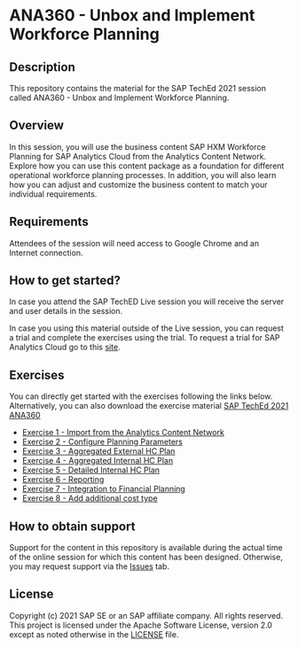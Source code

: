 # ANA360 - Unbox and Implement Workforce Planning

## Description

This repository contains the material for the SAP TechEd 2021 session called ANA360 - Unbox and Implement Workforce Planning.

## Overview

In this session, you will use the business content SAP HXM Workforce Planning for SAP Analytics Cloud from the Analytics Content Network. Explore how you can use this content package as a foundation for different operational workforce planning processes. In addition, you will also learn how you can adjust and customize the business content to match your individual requirements.



## Requirements

Attendees of the session will need access to Google Chrome and an Internet connection.

## How to get started?
In case you attend the SAP TechED Live session you will receive the server and user details in the session.

In case you using this material outside of the Live session, you can request a trial and complete the exercises using the trial. To request a trial for SAP Analytics Cloud go to this [site](https://www.sap.com/products/cloud-analytics/trial.html).



## Exercises

You can directly get started with the exercises following the links below. Alternatively, you can also download the exercise material [SAP TechEd 2021 ANA360](materials/ANA360.pdf)

- [Exercise 1 - Import from the Analytics Content Network](exercises/ex1/)
- [Exercise 2 - Configure Planning Parameters](exercises/ex2/)
- [Exercise 3 - Aggregated External HC Plan](exercises/ex3/)
- [Exercise 4 - Aggregated Internal HC Plan](exercises/ex4/)
- [Exercise 5 - Detailed Internal HC Plan](exercises/ex5/)
- [Exercise 6 - Reporting](exercises/ex6/)
- [Exercise 7 - Integration to Financial Planning](exercises/ex7/)
- [Exercise 8 - Add additional cost type](exercises/ex8/)


## How to obtain support

Support for the content in this repository is available during the actual time of the online session for which this content has been designed. Otherwise, you may request support via the [Issues](../../issues) tab.

## License
Copyright (c) 2021 SAP SE or an SAP affiliate company. All rights reserved. This project is licensed under the Apache Software License, version 2.0 except as noted otherwise in the [LICENSE](LICENSES/Apache-2.0.txt) file.
